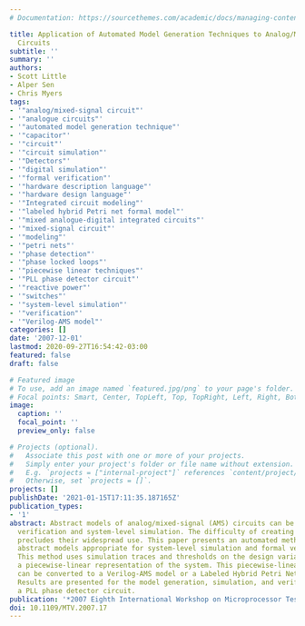 ```yaml
---
# Documentation: https://sourcethemes.com/academic/docs/managing-content/

title: Application of Automated Model Generation Techniques to Analog/Mixed-Signal
  Circuits
subtitle: ''
summary: ''
authors:
- Scott Little
- Alper Sen
- Chris Myers
tags:
- '"analog/mixed-signal circuit"'
- '"analogue circuits"'
- '"automated model generation technique"'
- '"capacitor"'
- '"circuit"'
- '"circuit simulation"'
- '"Detectors"'
- '"digital simulation"'
- '"formal verification"'
- '"hardware description language"'
- '"hardware design language"'
- '"Integrated circuit modeling"'
- '"labeled hybrid Petri net formal model"'
- '"mixed analogue-digital integrated circuits"'
- '"mixed-signal circuit"'
- '"modeling"'
- '"petri nets"'
- '"phase detection"'
- '"phase locked loops"'
- '"piecewise linear techniques"'
- '"PLL phase detector circuit"'
- '"reactive power"'
- '"switches"'
- '"system-level simulation"'
- '"verification"'
- '"Verilog-AMS model"'
categories: []
date: '2007-12-01'
lastmod: 2020-09-27T16:54:42-03:00
featured: false
draft: false

# Featured image
# To use, add an image named `featured.jpg/png` to your page's folder.
# Focal points: Smart, Center, TopLeft, Top, TopRight, Left, Right, BottomLeft, Bottom, BottomRight.
image:
  caption: ''
  focal_point: ''
  preview_only: false

# Projects (optional).
#   Associate this post with one or more of your projects.
#   Simply enter your project's folder or file name without extension.
#   E.g. `projects = ["internal-project"]` references `content/project/deep-learning/index.md`.
#   Otherwise, set `projects = []`.
projects: []
publishDate: '2021-01-15T17:11:35.187165Z'
publication_types:
- '1'
abstract: Abstract models of analog/mixed-signal (AMS) circuits can be used for formal
  verification and system-level simulation. The difficulty of creating these models
  precludes their widespread use. This paper presents an automated method to generate
  abstract models appropriate for system-level simulation and formal verification.
  This method uses simulation traces and thresholds on the design variables to generate
  a piecewise-linear representation of the system. This piecewise-linear representation
  can be converted to a Verilog-AMS model or a Labeled Hybrid Petri Net formal model.
  Results are presented for the model generation, simulation, and verification of
  a PLL phase detector circuit.
publication: '*2007 Eighth International Workshop on Microprocessor Test and Verification*'
doi: 10.1109/MTV.2007.17
---
```

